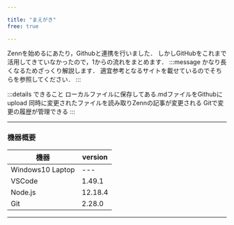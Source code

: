 ```yaml
---

title: "まえがき"
free: true

---
```


Zennを始めるにあたり，Githubと連携を行いました．
しかしGitHubをこれまで活用してきていなかったので，1からの流れをまとめます．
:::message
かなり長くなるためざっくり解説します．
適宜参考となるサイトを載せているのでそちらを参照してください．
:::

:::details できること
ローカルファイルに保存してある.mdファイルをGithubにupload
同時に変更されたファイルを読み取りZennの記事が変更される
Gitで変更の履歴が管理できる
:::

-----
### 機器概要
| 機器 | version |
| ---- | ---- |
| Windows10 Laptop | --- |
| VSCode | 1.49.1 |
| Node.js | 12.18.4 |
| Git | 2.28.0 |

-----